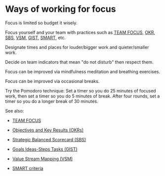 # Ways of working for focus

Focus is limited so budget it wisely.

Focus yourself and your team with practices such as 
[TEAM FOCUS](https://github.com/joelparkerhenderson/team-focus),
[OKR](https://github.com/joelparkerhenderson/objectives-and-key-results),
[SBS](https://github.com/joelparkerhenderson/strategic-balanced-scorecard),
[VSM](https://github.com/joelparkerhenderson/value-stream-mapping),
[GIST](https://github.com/joelparkerhenderson/goals-ideas-steps-tasks),
[SMART](https://github.com/joelparkerhenderson/smart-criteria),
etc.

Designate times and places for louder/bigger work and quieter/smaller work.

Decide on team indicators that mean "do not disturb" then respect them.

Focus can be improved via mindfulness meditation and breathing exercises.

Focus can be improved via occasional breaks.

Try the Pomodoro technique: Set a timer so you do 25 minutes of focused work, then set a timer so you do 5 minutes of break. After four rounds, set a timer so you do a longer break of 30 minutes.

See also:

* [TEAM FOCUS](https://github.com/joelparkerhenderson/team-focus)

* [Objectives and Key Results (OKRs)](https://github.com/joelparkerhenderson/objectives-and-key-results)

* [Strategic Balanced Scorecard (SBS)](https://github.com/joelparkerhenderson/strategic-balanced-scorecard)

* [Goals Ideas-Steps Tasks (GIST)](https://github.com/joelparkerhenderson/goals-ideas-steps-tasks)

* [Value Stream Mapping (VSM)](https://github.com/joelparkerhenderson/value-stream-mapping)

* [SMART criteria](https://github.com/joelparkerhenderson/smart-criteria)
